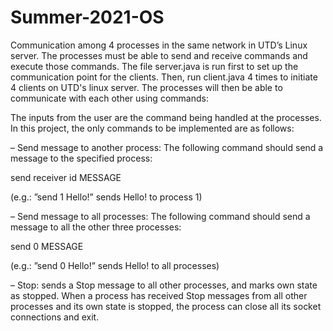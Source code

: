# Summer-2021-OS
Communication among 4 processes in the same network in UTD’s Linux server. The processes must be able to send and receive commands and execute those commands.
The file server.java is run first to set up the communication point for the clients. 
Then, run client.java 4 times to initiate 4 clients on UTD's linux server. 
The processes will then be able to communicate with each other using commands:

The inputs from the user are the command being handled at the processes. In this project, the only commands
to be implemented are as follows:

– Send message to another process: The following command should send a message to the specified
process:

send receiver id MESSAGE

(e.g.: ”send 1 Hello!” sends Hello! to process 1)

– Send message to all processes: The following command should send a message to all the other three
processes:

send 0 MESSAGE

(e.g.: ”send 0 Hello!” sends Hello! to all processes)

– Stop: sends a Stop message to all other processes, and marks own state as stopped. When a process has
received Stop messages from all other processes and its own state is stopped, the process can close all its
socket connections and exit.

